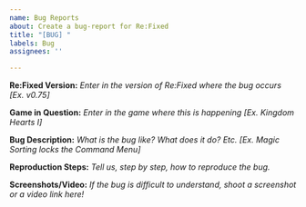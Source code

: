 ```yaml
---
name: Bug Reports
about: Create a bug-report for Re:Fixed
title: "[BUG] "
labels: Bug
assignees: ''

---
```


**Re:Fixed Version:**
_Enter in the version of Re:Fixed where the bug occurs [Ex. v0.75]_

**Game in Question:**
_Enter in the game where this is happening [Ex. Kingdom Hearts I]_

**Bug Description:**
_What is the bug like? What does it do? Etc. [Ex. Magic Sorting locks the Command Menu]_

**Reproduction Steps:**
_Tell us, step by step, how to reproduce the bug._

**Screenshots/Video:**
_If the bug is difficult to understand, shoot a screenshot or a video link here!_
